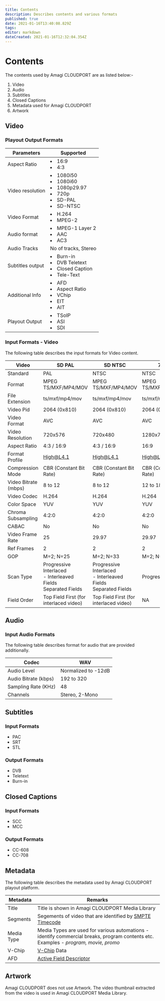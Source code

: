 ```yaml
---
title: Contents
description: Describes contents and various formats
published: true
date: 2021-01-16T13:40:08.829Z
tags: 
editor: markdown
dateCreated: 2021-01-16T12:32:04.354Z
---
```


# Contents

The contents used by Amagi CLOUDPORT are as listed below:-

1. Video
2. Audio
3. Subtitles
4. Closed Captions
5. Metadata used for Amagi CLOUDPORT
6. Artwork

## Video


### Playout Output Formats

|Parameters|Supported|
|---|---|
|Aspect Ratio|	<li>16:9<li>4:3|
|Video resolution|	<li>1080i50<li>1080i60<li>1080p29.97<li>720p<li>SD-PAL<li>SD-NTSC|
|Video Format|	<li>H.264<li>MPEG-2|
|Audio format|	<li>MPEG-1 Layer 2<li>AAC<li>AC3|
|Audio Tracks|	No of tracks, Stereo
|Subtitles output|	<li>Burn-in<li>DVB Teletext<li>Closed Caption<li>Tele-Text|
|Additional Info|	<li>AFD<li>Aspect Ratio<li>VChip<li>EIT<li>AIT|
|Playout Output|<li>TSoIP<li>ASI<li>SDI|

  
### Input Formats - Video
 
The following table describes the input formats for Video content.
  
|Video|SD PAL|SD NTSC|720P|HD [1080i50]|HD [1080i60]|HD [1080p25]|
|--|--|--|--|--|--|--|
|Standard|PAL|NTSC|NTSC|PAL|NTSC|PAL|
|Format|MPEG TS/MXF/MP4/MOV|MPEG TS/MXF/MP4/MOV|MPEG TS/MXF/MP4/MOV|MPEG TS/MXF/MP4/MOV|MPEG TS/MXF/MP4/MOV|MPEG TS/MXF/MP4/MOV|
|File Extension|ts/mxf/mp4/mov|ts/mxf/mp4/mov|ts/mxf/mp4/mov|ts/mxf/mp4/mov|ts/mxf/mp4/mov|ts/mxf/mp4/mov|
|Video Pid|2064 (0x810)|2064 (0x810)|2064 (0x810)|2064 (0x810)|2064 (0x810)|2064 (0x810)|
|Video Format|AVC|AVC|AVC|AVC|AVC|AVC|
|Video Resolution|720x576|720x480|1280x720|1920x1080|1920x1080|1920x1080|
|Aspect Ratio|4:3 / 16:9|4:3 / 16:9|16:9|16:9|16:9|16:9|
|Format Profile|High@L4.1|High@L4.1|High@L4.1|High@L4.1|High@L4.1|High@L4.1|
|Compression Mode|CBR (Constant Bit Rate)|CBR (Constant Bit Rate)|CBR (Constant Bit Rate)|CBR (Constant Bit Rate)|CBR (Constant Bit Rate)|CBR (Constant Bit Rate)|
|Video Bitrate (mbps)|8 to 12|8 to 12|12 to 18|12|15 to 30|15 to 30|
|Video Codec|H.264|H.264|H.264|H.264|H.264|H.264|
|Color Space|YUV|YUV|YUV|YUV|YUV|YUV|
|Chroma Subsampling|4:2:0|4:2:0|4:2:0|4:2:0|4:2:0|4:2:0|
|CABAC|No|No|No|No|No|No|
|Video Frame Rate|25|29.97|29.97|25|29.97|25|
|Ref Frames|2|2|2|2|2|2|
|GOP|M=2; N=25|M=2; N=33|M=2; N=33|M=2; N=25|M=2; N=33|M=2; N=33|
|Scan Type|Progressive<br>Interlaced <br> - Interleaved Fields<br> Separated Fields|Progressive<br>Interlaced <br> - Interleaved Fields<br> Separated Fields|Progressive|Progressive<br>Interlaced <br> - Interleaved Fields<br> Separated Fields|Progressive<br>Interlaced <br> - Interleaved Fields<br> Separated Fields|Progressive<br>Interlaced <br> - Interleaved Fields<br> Separated Fields|
|Field Order|Top Field First (for interlaced video)|Top Field First (for interlaced video)|NA|Top Field First (for interlaced video)|Top Field First (for interlaced video)|Top Field First (for interlaced video)|

## Audio

### Input Audio Formats

The following table describes format for audio that are provided additionally.
  
|Codec|WAV|
|--|--|
|Audio Level|Normalized to -12dB
|Audio Bitrate (kbps)|192 to 320|
|Sampling Rate (KHz)|48|
|Channels|Stereo, 2-Mono|
  
## Subtitles
  
### Input Formats
  
  * PAC
  * SRT
  * STL
  
### Output Formats
  
  * DVB
  * Teletext
  * Burn-in
  
## Closed Captions
  
  ### Input Formats
  
  * SCC
  * MCC
  
### Output Formats
  
  * CC-608
  * CC-708

  ## Metadata
  
The following table describes the metadata used by Amagi CLOUDPORT playout platform.
  
| Metadata | Remarks |
|----------------|----------------|
|  Title | Title is shown in Amagi CLOUDPORT Media Library |
| Segments | Segements of video that are identified by [SMPTE Timecode](https://en.wikipedia.org/wiki/SMPTE_timecode) |
|  Media Type | Media Types are used for various automations - identify commercial breaks, program contents etc.<br> Examples - *program, movie, promo* |
|  V-Chip | [V-Chip](https://en.wikipedia.org/wiki/V-chip#:~:text=V%2Dchip%20is%20a%20technology,viewing%20based%20on%20blocking%20systems.) Data  |
|  AFD | [Active Field Descriptor](https://en.wikipedia.org/wiki/Active_Format_Description) |
  
 ## Artwork
  
Amagi CLOUDPORT does not use Artwork. The video thumbnail extracted from the video is used in Amagi CLOUDPORT Media Library.
